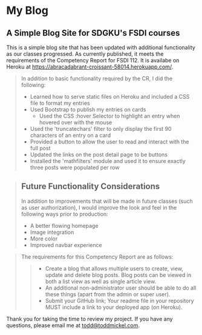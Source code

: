 # My Blog

## A Simple Blog Site for SDGKU's FSDI courses

This is a simple blog site that has been updated with additional functionality as our classes progressed.  As currently published, it meets the requirements of the Competency Report for FSDI 112.  It is availabe on Heroku at <https://abracadabrant-croissant-58014.herokuapp.com/>.

>In addition to basic functionality required by the CR, I did the following:
>- Learned how to serve static files on Heroku and included a CSS file to format my entries
>- Used Bootstrap to publish my entries on cards
>   - Used the CSS :hover Selector to highlight an entry when hovered over with the mouse
>- Used the 'truncatechars' filter to only display the first 90 characters of an entry on a card
>- Provided a button to allow the user to read and interact with the full post
>- Updated the links on the post detail page to be buttons
>- Installed the 'mathfilters' module and used it to ensure exactly three posts were populated per row

>## Future Functionality Considerations
>
>In addition to improvements that will be made in future classes (such as user authorization), I would improve the look and feel in the following ways prior to production:
>- A better flowing homepage
>- Image integration
>- More color
>- Improved navbar experience

>The requirements for this Competency Report are as follows:
>
>>- Create a blog that allows multiple users to create, view, update and delete blog posts. Blog posts can be viewed in both a list view as well as single article view.
>>- An  additional non-administrator user should be able to do all these things (apart from the admin or super user).
>>- Submit your GitHub link; Your readme file in your repository MUST include a link to your deployed app (on Heroku).
>

Thank you for taking the time to review my project.  If you have any questions, please email me at <todd@toddmickel.com>.